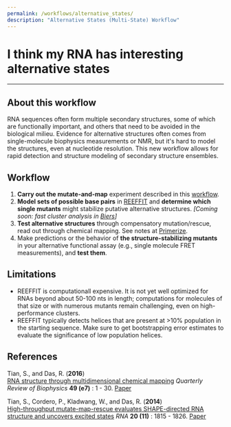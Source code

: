 ```yaml
---
permalink: /workflows/alternative_states/
description: "Alternative States (Multi-State) Workflow"
---
```


# I think my RNA has interesting alternative states

<hr/>

## About this workflow
 RNA sequences often form multiple secondary structures, some of which are functionally important, and others that need to be avoided in the biological milieu. Evidence for alternative structures often comes from single-molecule biophysics measurements or NMR, but it's hard to model the structures, even at nucleotide resolution. This new workflow allows for rapid detection and structure modeling of secondary structure ensembles.

## Workflow

1. **Carry out the mutate-and-map** experiment described in this [workflow](/workflows/2D_modeling/). 
2. **Model sets of possible base pairs** in [REEFFIT](REEFFIT) and <b>determine which single mutants</b> might stabilize putative alternative structures. *[Coming soon: fast cluster analysis in [Biers](Biers)]*
3. **Test alternative structures** through compensatory mutation/rescue, read out through chemical mapping. See notes at [Primerize](Primerize/).
4. Make predictions or the behavior of **the structure-stabilizing mutants** in your alternative functional assay (e.g., single molecule FRET measurements), and **test them**.

## Limitations
+ REEFFIT is computationall expensive. It is not yet well optimized for RNAs beyond about 50-100 nts in length; computations for molecules of that size or with numerous mutants remain challenging, even on high-performance clusters.
+ REEFFIT typically detects helices that are present at >10% population in the starting sequence. Make sure to get bootstrapping error estimates to evaluate the significance of low population helices. 

## References
>	
Tian, S., and Das, R. (**2016**)  
[RNA structure through multidimensional chemical mapping](http://journals.cambridge.org/action/displayAbstract?fromPage=online&aid=10242118&fulltextType=RV&fileId=S0033583516000020)
*Quarterly Review of Biophysics* **49 (e7)** : 1 - 30. [Paper](https://daslab.stanford.edu/site_data/pub_pdf/2016_Tian_QRB.pdf)

>
Tian, S., Cordero, P., Kladwang, W., and Das, R. (**2014**)<br/> 
[High-throughput mutate-map-rescue evaluates SHAPE-directed RNA structure and uncovers excited states](http://rnajournal.cshlp.org/content/20/11/1815)
*RNA* **20 (11)** : 1815 - 1826. [Paper](https://daslab.stanford.edu/site_data/pub_pdf/2014_Tian_RNA.pdf) 

